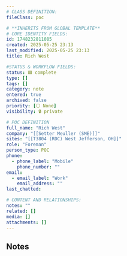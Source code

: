 ```yaml
---
# CLASS DEFINITION:
fileClass: poc

# **INHERITS FROM GLOBAL TEMPLATE**
# CORE IDENTITY FIELDS:
id: 1748232811085
created: 2025-05-25 23:13
last_modified: 2025-05-25 23:13
title: Rich West

#STATUS & WORKFLOW FIELDS:
status: 🟩 complete
type: []
tags: []
category: note
entered: true
archived: false
priority: [⚪ None]
visibility: 🔒 private

# POC DEFINITION
full_name: "Rich West"
company: "[[Setter Meuller (SME)]]"
sites: "[[T3804 (RDC) West Jefferson, OH]]"
role: "Foreman"
person_type: POC
phone:
  - phone_label: "Mobile"
    phone_number: ""
email:
  - email_label: "Work"
    email_address: ""
last_chatted: 

# CONTENT AND RELATIONSHIPS:
notes: ""
related: []
media: []
attachments: []
---
```


## Notes